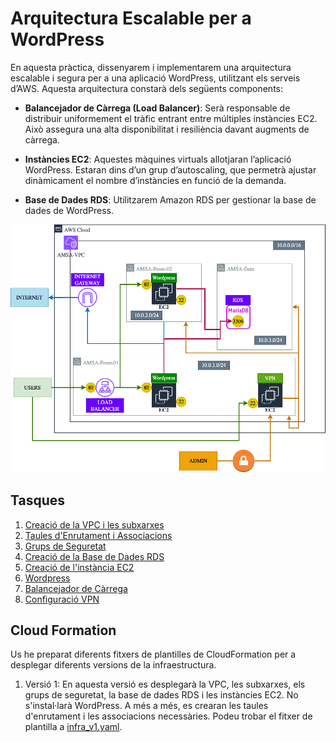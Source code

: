 # Arquitectura Escalable per a WordPress

En aquesta pràctica, dissenyarem i implementarem una arquitectura escalable i segura per a una aplicació WordPress, utilitzant els serveis d’AWS. Aquesta arquitectura constarà dels següents components:

- **Balancejador de Càrrega (Load Balancer)**: Serà responsable de distribuir uniformement el tràfic entrant entre múltiples instàncies EC2. Això assegura una alta disponibilitat i resiliència davant augments de càrrega.

- **Instàncies EC2**: Aquestes màquines virtuals allotjaran l’aplicació WordPress. Estaran dins d’un grup d’autoscaling, que permetrà ajustar dinàmicament el nombre d’instàncies en funció de la demanda.

- **Base de Dades RDS**: Utilitzarem Amazon RDS per gestionar la base de dades de WordPress.

![Arquitectura WordPress](../figs/wordpress/infra.png)

## Tasques

1. [Creació de la VPC i les subxarxes](./vpc-networking.md)
2. [Taules d'Enrutament i Associacions](./routing.md)
3. [Grups de Seguretat](./security.md)
4. [Creació de la Base de Dades RDS](./rds.md)
5. [Creació de l'instància EC2](./ec2.md)
6. [Wordpress](./wordpress.md)
7. [Balancejador de Càrrega](./loadbalancer.md)
8. [Configuració VPN](./vpn.md)

## Cloud Formation

Us he preparat diferents fitxers de plantilles de CloudFormation per a desplegar diferents versions de la infraestructura.

1. Versió 1: En aquesta versió es desplegarà la VPC, les subxarxes, els grups de seguretat, la base de dades RDS i les instàncies EC2. No s'instal·larà WordPress. A més a més, es crearan les taules d'enrutament i les associacions necessàries. Podeu trobar el fitxer de plantilla a [infra_v1.yaml](../src/wordpress/infra_v1.yaml).